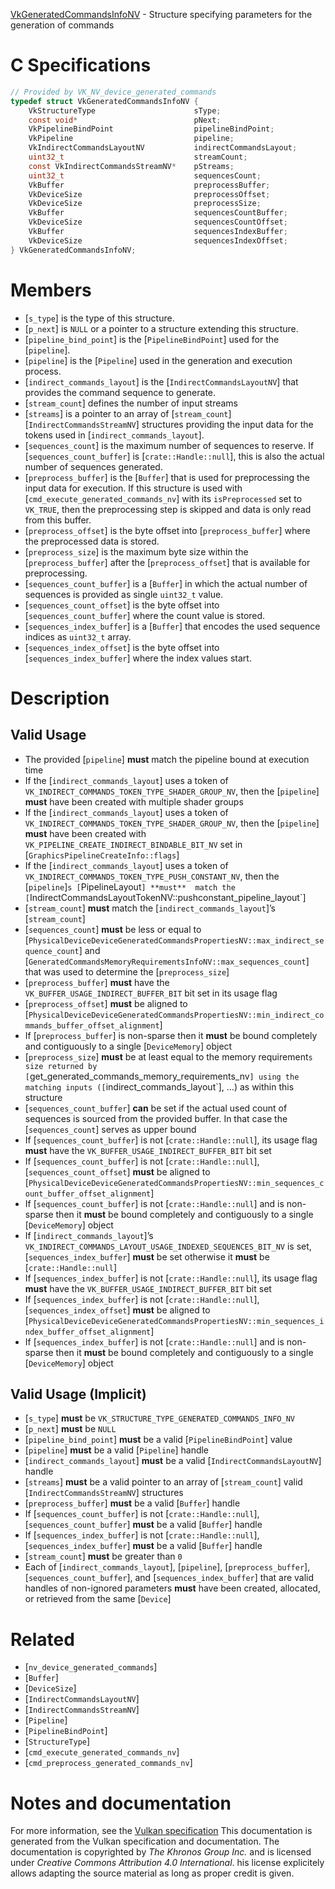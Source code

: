 [VkGeneratedCommandsInfoNV](https://www.khronos.org/registry/vulkan/specs/1.3-extensions/man/html/VkGeneratedCommandsInfoNV.html) - Structure specifying parameters for the generation of commands

# C Specifications
```c
// Provided by VK_NV_device_generated_commands
typedef struct VkGeneratedCommandsInfoNV {
    VkStructureType                      sType;
    const void*                          pNext;
    VkPipelineBindPoint                  pipelineBindPoint;
    VkPipeline                           pipeline;
    VkIndirectCommandsLayoutNV           indirectCommandsLayout;
    uint32_t                             streamCount;
    const VkIndirectCommandsStreamNV*    pStreams;
    uint32_t                             sequencesCount;
    VkBuffer                             preprocessBuffer;
    VkDeviceSize                         preprocessOffset;
    VkDeviceSize                         preprocessSize;
    VkBuffer                             sequencesCountBuffer;
    VkDeviceSize                         sequencesCountOffset;
    VkBuffer                             sequencesIndexBuffer;
    VkDeviceSize                         sequencesIndexOffset;
} VkGeneratedCommandsInfoNV;
```

# Members
- [`s_type`] is the type of this structure.
- [`p_next`] is `NULL` or a pointer to a structure extending this structure.
- [`pipeline_bind_point`] is the [`PipelineBindPoint`] used for the [`pipeline`].
- [`pipeline`] is the [`Pipeline`] used in the generation and execution process.
- [`indirect_commands_layout`] is the [`IndirectCommandsLayoutNV`] that provides the command sequence to generate.
- [`stream_count`] defines the number of input streams
- [`streams`] is a pointer to an array of [`stream_count`][`IndirectCommandsStreamNV`] structures providing the input data for the tokens used in [`indirect_commands_layout`].
- [`sequences_count`] is the maximum number of sequences to reserve. If [`sequences_count_buffer`] is [`crate::Handle::null`], this is also the actual number of sequences generated.
- [`preprocess_buffer`] is the [`Buffer`] that is used for preprocessing the input data for execution. If this structure is used with [`cmd_execute_generated_commands_nv`] with its `isPreprocessed` set to `VK_TRUE`, then the preprocessing step is skipped and data is only read from this buffer.
- [`preprocess_offset`] is the byte offset into [`preprocess_buffer`] where the preprocessed data is stored.
- [`preprocess_size`] is the maximum byte size within the [`preprocess_buffer`] after the [`preprocess_offset`] that is available for preprocessing.
- [`sequences_count_buffer`] is a [`Buffer`] in which the actual number of sequences is provided as single `uint32_t` value.
- [`sequences_count_offset`] is the byte offset into [`sequences_count_buffer`] where the count value is stored.
- [`sequences_index_buffer`] is a [`Buffer`] that encodes the used sequence indices as `uint32_t` array.
- [`sequences_index_offset`] is the byte offset into [`sequences_index_buffer`] where the index values start.

# Description
## Valid Usage
-    The provided [`pipeline`] **must**  match the pipeline bound at execution time
-    If the [`indirect_commands_layout`] uses a token of `VK_INDIRECT_COMMANDS_TOKEN_TYPE_SHADER_GROUP_NV`, then the [`pipeline`] **must**  have been created with multiple shader groups
-    If the [`indirect_commands_layout`] uses a token of `VK_INDIRECT_COMMANDS_TOKEN_TYPE_SHADER_GROUP_NV`, then the [`pipeline`] **must**  have been created with `VK_PIPELINE_CREATE_INDIRECT_BINDABLE_BIT_NV` set in [`GraphicsPipelineCreateInfo::flags`]
-    If the [`indirect_commands_layout`] uses a token of `VK_INDIRECT_COMMANDS_TOKEN_TYPE_PUSH_CONSTANT_NV`, then the [`pipeline`]`s [`PipelineLayout`] **must**  match the [`IndirectCommandsLayoutTokenNV::pushconstant_pipeline_layout`]
-  [`stream_count`] **must**  match the [`indirect_commands_layout`]’s [`stream_count`]
-  [`sequences_count`] **must**  be less or equal to [`PhysicalDeviceDeviceGeneratedCommandsPropertiesNV::max_indirect_sequence_count`] and [`GeneratedCommandsMemoryRequirementsInfoNV::max_sequences_count`] that was used to determine the [`preprocess_size`]
-  [`preprocess_buffer`] **must**  have the `VK_BUFFER_USAGE_INDIRECT_BUFFER_BIT` bit set in its usage flag
-  [`preprocess_offset`] **must**  be aligned to [`PhysicalDeviceDeviceGeneratedCommandsPropertiesNV::min_indirect_commands_buffer_offset_alignment`]
-    If [`preprocess_buffer`] is non-sparse then it  **must**  be bound completely and contiguously to a single [`DeviceMemory`] object
-  [`preprocess_size`] **must**  be at least equal to the memory requirement`s size returned by [`get_generated_commands_memory_requirements_nv`] using the matching inputs ([`indirect_commands_layout`], …​) as within this structure
-  [`sequences_count_buffer`] **can**  be set if the actual used count of sequences is sourced from the provided buffer. In that case the [`sequences_count`] serves as upper bound
-    If [`sequences_count_buffer`] is not [`crate::Handle::null`], its usage flag  **must**  have the `VK_BUFFER_USAGE_INDIRECT_BUFFER_BIT` bit set
-    If [`sequences_count_buffer`] is not [`crate::Handle::null`], [`sequences_count_offset`] **must**  be aligned to [`PhysicalDeviceDeviceGeneratedCommandsPropertiesNV::min_sequences_count_buffer_offset_alignment`]
-    If [`sequences_count_buffer`] is not [`crate::Handle::null`] and is non-sparse then it  **must**  be bound completely and contiguously to a single [`DeviceMemory`] object
-    If [`indirect_commands_layout`]’s `VK_INDIRECT_COMMANDS_LAYOUT_USAGE_INDEXED_SEQUENCES_BIT_NV` is set, [`sequences_index_buffer`] **must**  be set otherwise it  **must**  be [`crate::Handle::null`]
-    If [`sequences_index_buffer`] is not [`crate::Handle::null`], its usage flag  **must**  have the `VK_BUFFER_USAGE_INDIRECT_BUFFER_BIT` bit set
-    If [`sequences_index_buffer`] is not [`crate::Handle::null`], [`sequences_index_offset`] **must**  be aligned to [`PhysicalDeviceDeviceGeneratedCommandsPropertiesNV::min_sequences_index_buffer_offset_alignment`]
-    If [`sequences_index_buffer`] is not [`crate::Handle::null`] and is non-sparse then it  **must**  be bound completely and contiguously to a single [`DeviceMemory`] object

## Valid Usage (Implicit)
-  [`s_type`] **must**  be `VK_STRUCTURE_TYPE_GENERATED_COMMANDS_INFO_NV`
-  [`p_next`] **must**  be `NULL`
-  [`pipeline_bind_point`] **must**  be a valid [`PipelineBindPoint`] value
-  [`pipeline`] **must**  be a valid [`Pipeline`] handle
-  [`indirect_commands_layout`] **must**  be a valid [`IndirectCommandsLayoutNV`] handle
-  [`streams`] **must**  be a valid pointer to an array of [`stream_count`] valid [`IndirectCommandsStreamNV`] structures
-  [`preprocess_buffer`] **must**  be a valid [`Buffer`] handle
-    If [`sequences_count_buffer`] is not [`crate::Handle::null`], [`sequences_count_buffer`] **must**  be a valid [`Buffer`] handle
-    If [`sequences_index_buffer`] is not [`crate::Handle::null`], [`sequences_index_buffer`] **must**  be a valid [`Buffer`] handle
-  [`stream_count`] **must**  be greater than `0`
-    Each of [`indirect_commands_layout`], [`pipeline`], [`preprocess_buffer`], [`sequences_count_buffer`], and [`sequences_index_buffer`] that are valid handles of non-ignored parameters  **must**  have been created, allocated, or retrieved from the same [`Device`]

# Related
- [`nv_device_generated_commands`]
- [`Buffer`]
- [`DeviceSize`]
- [`IndirectCommandsLayoutNV`]
- [`IndirectCommandsStreamNV`]
- [`Pipeline`]
- [`PipelineBindPoint`]
- [`StructureType`]
- [`cmd_execute_generated_commands_nv`]
- [`cmd_preprocess_generated_commands_nv`]

# Notes and documentation
For more information, see the [Vulkan specification](https://www.khronos.org/registry/vulkan/specs/1.3-extensions/html/vkspec.html)
This documentation is generated from the Vulkan specification and documentation.
The documentation is copyrighted by *The Khronos Group Inc.* and is licensed under *Creative Commons Attribution 4.0 International*.
his license explicitely allows adapting the source material as long as proper credit is given.
        